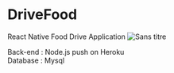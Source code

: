 # DriveFood
React Native Food Drive Application
![Sans titre](https://user-images.githubusercontent.com/73282517/144599441-b61614f2-a131-4359-a9ab-5d77226c926e.jpg)

Back-end : Node.js push on Heroku <br /> 
Database : Mysql
